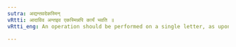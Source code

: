 ```yaml
---
sutra: अद्यन्तवदेकस्मिन्
vRtti: आदाविव अन्तइव एकस्मिन्नपि कार्यं भवति ॥
vRtti_eng: An operation should be performed on a single letter, as upon an initial or upon a final.

---
```


